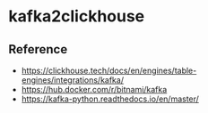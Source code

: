 # kafka2clickhouse

## Reference
- https://clickhouse.tech/docs/en/engines/table-engines/integrations/kafka/
- https://hub.docker.com/r/bitnami/kafka
- https://kafka-python.readthedocs.io/en/master/